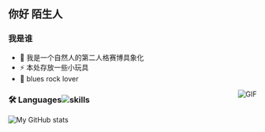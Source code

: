 ## 你好 陌生人

### 我是谁
- 🦊  我是一个自然人的第二人格赛博具象化
- ⚡  本处存放一些小玩具
- 🎸  blues rock lover


<img align="right" alt="GIF" src="https://raw.githubusercontent.com/JoeyBling/JoeyBling/master/pic/pusheencode.gif" />

### 🛠 Languages![skills](https://skillicons.dev/icons?i=c,c++)





![My GitHub stats](https://github-readme-stats.vercel.app/api?username=shiroiokami&theme=omni&show_icons=true)
